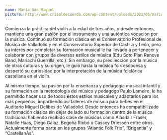 ```yaml
---
name: María San Miguel
picture: http://www.crisoldecuerda.com/wp-content/uploads/2021/05/maria_sanmiguel500x500.jpg
---
```


Comienza la práctica del violín a la edad de tres años, y desde entonces, mantiene una gran pasión por el instrumento y una auténtica vocación por la música. Continuó su formación clásica en el Conservatorio Profesional de Música de Valladolid y en el Conservatorio Superior de Castilla y León, pero su interés por completar su formación musical le ha llevado a pertenecer y colaborar con grupos de diversos estilos de música (Edu Soto Plan Renove Band, Mariachi Guerrilla, etc.). Sin embargo, su predilección por la música de otras culturas y su origen, le guió hasta la música folk escocesa y despertó su curiosidad por la interpretación de la música folclórica castellana en el violín.

Al mismo tiempo, su pasión por la enseñanza y pedagogía musical infantil y su formación en la metodología del músico y pedagogo Paulo Lameiro, le ha permitido hacer uso de todos éstos estilos musicales y adaptarlos para los más pequeños, impartiendo así talleres de música para bebés en el Auditorio Miguel Delibes de Valladolid. Desde entonces ha compatibilizado su formación clásica sin dejar de lado su formación dentro de la música tradicional habiendo recibido clase de músicos como Alasdair Fraser, Natalie Haas, Diego Galaz, Begoña Riobó o Cassey Driessen entre otros. Actualmente forma parte en los grupos “Atlantic Folk Trio”, “Brigantia” y “CastellanAs”.

